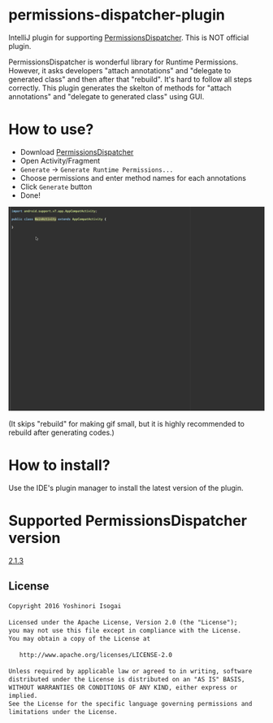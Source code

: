 # permissions-dispatcher-plugin

IntelliJ plugin for supporting [PermissionsDispatcher](https://github.com/hotchemi/PermissionsDispatcher). This is NOT official plugin.

PermissionsDispatcher is wonderful library for Runtime Permissions. However, it asks developers "attach annotations" and "delegate to generated class" and then after that "rebuild". It's hard to follow all steps correctly. This plugin generates the skelton of methods for "attach annotations" and "delegate to generated class" using GUI.

# How to use?

* Download [PermissionsDispatcher](https://github.com/hotchemi/PermissionsDispatcher#download)
* Open Activity/Fragment
* `Generate` -> `Generate Runtime Permissions...`
* Choose permissions and enter method names for each annotations
* Click `Generate` button
* Done!

![gif](website/images/pd.gif)

(It skips "rebuild" for making gif small, but it is highly recommended to rebuild after generating codes.)

# How to install?

Use the IDE's plugin manager to install the latest version of the plugin.

# Supported PermissionsDispatcher version

[2.1.3](https://github.com/hotchemi/PermissionsDispatcher/releases/tag/2.1.3)

## License

```
Copyright 2016 Yoshinori Isogai

Licensed under the Apache License, Version 2.0 (the "License");
you may not use this file except in compliance with the License.
You may obtain a copy of the License at

   http://www.apache.org/licenses/LICENSE-2.0

Unless required by applicable law or agreed to in writing, software
distributed under the License is distributed on an "AS IS" BASIS,
WITHOUT WARRANTIES OR CONDITIONS OF ANY KIND, either express or implied.
See the License for the specific language governing permissions and
limitations under the License.
```
